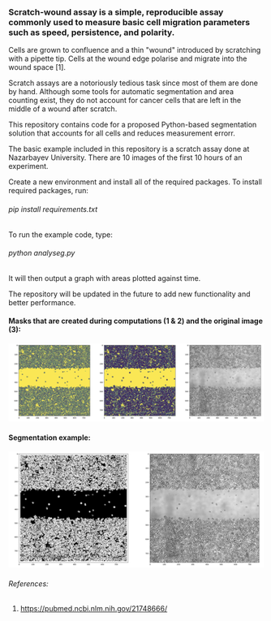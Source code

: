### Scratch-wound assay is a simple, reproducible assay commonly used to measure basic cell migration parameters such as speed, persistence, and polarity.

Cells are grown to confluence and a thin "wound" introduced by scratching with a pipette tip. Cells at the wound edge polarise and migrate into the wound space [1].

Scratch assays are a notoriously tedious task since most of them are done by hand. Although some tools for automatic segmentation and area counting exist, they do not account for cancer cells that are left in the middle of a wound after scratch.

This repository contains code for a proposed Python-based segmentation solution that accounts for all cells and reduces measurement errorr.

The basic example included in this repository is a scratch assay done at Nazarbayev University. There are 10 images of the first 10 hours of an experiment.

Create a new environment and install all of the required packages. To install required packages, run:

###### pip install requirements.txt

To run the example code, type:

###### python analyseg.py

It will then output a graph with areas plotted against time.

The repository will be updated in the future to add new functionality and better performance.

#### Masks that are created during computations (1 & 2) and the original image (3):

![masks](https://github.com/everypidigit/ScratchAnalySEG/blob/main/masks.png)

#### Segmentation example:

![segm](https://github.com/everypidigit/ScratchAnalySEG/blob/main/segmentation_example.png)

###### References:

1. https://pubmed.ncbi.nlm.nih.gov/21748666/
